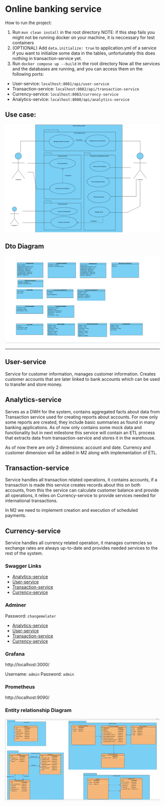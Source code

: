 # Online banking service

How to run the project: 
1. Run `mvn clean install` in the root directory
NOTE: if this step fails you might not be running docker on your machine, it is neccessary for test containers
2. (OPTIONAL) Add `data.initialize: true` to application.yml of a service if you want to initialize some data in the tables, unfortunately this does nothing in transaction-service yet.
3. Run `docker compose up --build` in the root directory
Now all the services and the databases are running, and you can access them on the following ports:
- User-service: `localhost:8081/api/user-service`
- Transaction-service: `localhost:8082/api/transaction-service`
- Currency-service: `localhost:8083/currency-service`
- Analytics-service: `localhost:8080/api/analytics-service`


## Use case:
![img_2.png](img_2.png)

## Dto Diagram

![img_1.png](img_1.png)

---

## User-service

Service for customer information, manages customer information. Creates customer accounts that are later linked to bank
accounts which can be used to transfer and store money.

## Analytics-service

Serves as a DWH for the system, contains aggregated facts about data from Transaction service used for creating reports
about accounts. For now only some reports are created, they include basic summaries as found in many banking
applications.
As of now only contains some mock data and functionality but in next milestone this service will contain an ETL process
that extracts data from transaction-service and stores it in the warehouse.

As of now there are only 2 dimensions: account and date. Currency and customer dimension will be added in M2 along with
implementation of ETL.

## Transaction-service

Service handles all transaction related operations, it contains accounts, if a transaction is made this service creates
records about this on both accounts, from this the service can calculate customer balance and provide all operations,
it relies on Currency-service to provide services needed for international transactions.

In M2 we need to implement creation and execution of scheduled payments.

## Currency-service

Service handles all currency related operation, it manages currencies so exchange rates are always up-to-date and
provides needed services to the rest of the system.

### Swagger Links

- [Analytics-service](http://localhost:8080/api/analytics-service/swagger-ui/index.html)
- [User-service](http://localhost:8083/api/user-service/swagger-ui/index.html)
- [Transaction-service](http://localhost:8082/api/transaction-service/swagger-ui/index.html)
- [Currency-service](http://localhost:8081/api/currency-service/swagger-ui/index.html)

### Adminer

Password: `changemelater`

- [Analytics-service](http://localhost:8084/?pgsql=analytics-db&username=analytics_service&db=analytics_db&)
- [User-service](http://localhost:8084/?pgsql=user-db&username=user_service&db=user_db&)
- [Transaction-service](http://localhost:8084/?pgsql=transaction-db&username=transaction_service&db=transaction_db&)
- [Currency-service](http://localhost:8084/?pgsql=currency-db&username=currency_service&db=currency_db&)


### Grafana 
http://localhost:3000/

Username: `admin`
Password: `admin`

### Prometheus
http://localhost:9090/

### Entity relationship Diagram


![img_3.png](img_3.png)
